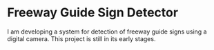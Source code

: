 # Freeway Guide Sign Detector
I am developing a system for detection of freeway guide signs using a digital camera. This project is still in its early stages. 
